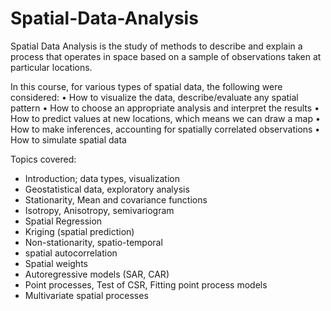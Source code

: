# Spatial-Data-Analysis
Spatial Data Analysis is the study of methods to describe and explain a process that  operates in space based on a sample of observations taken at  particular locations.

In this course, for various types of spatial data, the following were considered: 
• How to visualize the data, describe/evaluate any spatial pattern 
• How to choose an appropriate analysis and interpret the results
• How to predict values at new locations, which means we can draw a map 
• How to make inferences, accounting for spatially correlated observations 
• How to simulate spatial data 

Topics covered:
* Introduction; data types, visualization
* Geostatistical data, exploratory analysis
* Stationarity, Mean and covariance functions 
* Isotropy, Anisotropy, semivariogram 
* Spatial Regression
* Kriging (spatial prediction) 
* Non-stationarity, spatio-temporal
* spatial autocorrelation
* Spatial weights 
* Autoregressive models (SAR, CAR) 
* Point processes, Test of CSR, Fitting point process models 
* Multivariate spatial processes


